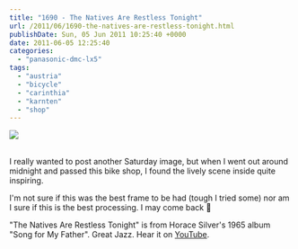 ```yaml
---
title: "1690 - The Natives Are Restless Tonight"
url: /2011/06/1690-the-natives-are-restless-tonight.html
publishDate: Sun, 05 Jun 2011 10:25:40 +0000
date: 2011-06-05 12:25:40
categories: 
  - "panasonic-dmc-lx5"
tags: 
  - "austria"
  - "bicycle"
  - "carinthia"
  - "karnten"
  - "shop"
---
```

<div class="container">
<div class="center"><a target="_blank" href="https://d25zfm9zpd7gm5.cloudfront.net/1200x1200/2011/20110605_003209_ps.jpg"><img src="https://d25zfm9zpd7gm5.cloudfront.net/0600x0600/2011/20110605_003209_ps.jpg" /></a></div>
</div>
<br />

I really wanted to post another Saturday image, but when I went out around midnight and passed this bike shop, I found the lively scene inside quite inspiring.

 I'm not sure if this was the best frame to be had (tough I tried some) nor am I sure if this is the best processing. I may come back 🙂

"The Natives Are Restless Tonight" is from Horace Silver's 1965 album "Song for My Father". Great Jazz. Hear it on <a target="_blank" href="http://www.youtube.com/watch?v=Abpm6brSE74">YouTube</a>.
